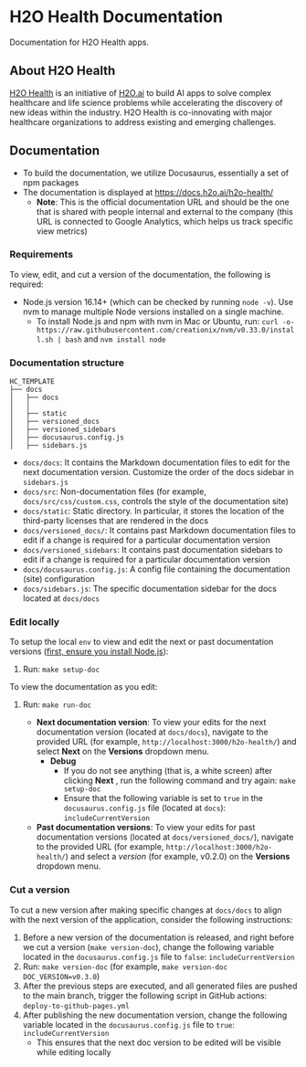# H2O Health Documentation

Documentation for H2O Health apps. 

## About H2O Health 

[H2O Health](https://h2o.ai/health) is an initiative of [H2O.ai](https://h2o.ai/) to build AI apps to solve complex healthcare and life science problems while accelerating the discovery of new ideas within the industry. H2O Health is co-innovating with major healthcare organizations to address existing and emerging challenges.

## Documentation

- To build the documentation, we utilize Docusaurus, essentially a set of npm packages
- The documentation is displayed at https://docs.h2o.ai/h2o-health/
    - **Note**: This is the official documentation URL and should be the one that is shared with people internal and external to the company (this URL is connected to Google Analytics, which helps us track specific view metrics)

### Requirements 

To view, edit, and cut a version of the documentation, the following is required: 

- Node.js version 16.14+ (which can be checked by running `node -v`). Use nvm to manage multiple Node versions installed on a single machine. 
    - To install Node.js and npm with nvm in Mac or Ubuntu, run: `curl -o- https://raw.githubusercontent.com/creationix/nvm/v0.33.0/install.sh | bash` and `nvm install node`

### Documentation structure


```
HC_TEMPLATE
├── docs
│   ├── docs
│   │
│   ├── static
│   ├── versioned_docs
│   ├── versioned_sidebars
│   ├── docusaurus.config.js
│   ├── sidebars.js
```

- `docs/docs`: It contains the Markdown documentation files to edit for the next documentation version. Customize the order of the docs sidebar in `sidebars.js`
- `docs/src`: Non-documentation files (for example, `docs/src/css/custom.css`, controls the style of the documentation site)
- `docs/static`: Static directory. In particular, it stores the location of the third-party licenses that are rendered in the docs
- `docs/versioned_docs/`: It contains past Markdown documentation files to edit if a change is required for a particular documentation version
- `docs/versioned_sidebars`: It contains past documentation sidebars to edit if a change is required for a particular documentation version 
- `docs/docusaurus.config.js`: A config file containing the documentation (site) configuration
- `docs/sidebars.js`: The specific documentation sidebar for the docs located at `docs/docs`

### Edit locally  

To setup the local `env` to view and edit the next or past documentation versions ([first, ensure you install Node.js](#requirements)):

1. Run: `make setup-doc`

To view the documentation as you edit:

1. Run: `make run-doc`

    - **Next documentation version**: To view your edits for the next documentation version (located at `docs/docs`), navigate to the provided URL (for example, `http://localhost:3000/h2o-health/`) and select **Next** on the **Versions** dropdown menu. 
        - **Debug** 
            - If you do not see anything (that is, a white screen) after clicking **Next** , run the following command and try again: `make setup-doc` 
            - Ensure that the following variable is set to `true` in the `docusaurus.config.js` file (located at `docs`): `includeCurrentVersion`
    - **Past documentation versions**: To view your edits for past documentation versions (located at `docs/versioned_docs/`), navigate to the provided URL (for example, `http://localhost:3000/h2o-health/`) and select a *version* (for example, v0.2.0) on the **Versions** dropdown menu.

### Cut a version 

To cut a new version after making specific changes at `docs/docs` to align with the next version of the application, consider the following instructions: 

1. Before a new version of the documentation is released, and right before we cut a version (`make version-doc`), change the following variable located in the `docusaurus.config.js` file to `false`: `includeCurrentVersion`
2. Run: `make version-doc` (for example, `make version-doc DOC_VERSION=v0.3.0`)
3. After the previous steps are executed, and all generated files are pushed to the main branch, trigger the following script in GitHub actions: `deploy-to-github-pages.yml`
4. After publishing the new documentation version, change the following variable located in the `docusaurus.config.js` file to `true`: `includeCurrentVersion`
    - This ensures that the next doc version to be edited will be visible while editing locally








